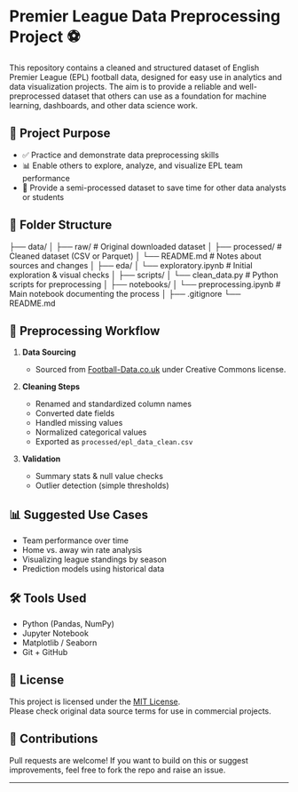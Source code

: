 # Premier League Data Preprocessing Project ⚽

This repository contains a cleaned and structured dataset of English Premier League (EPL) football data, designed for easy use in analytics and data visualization projects. The aim is to provide a reliable and well-preprocessed dataset that others can use as a foundation for machine learning, dashboards, and other data science work.

## 📌 Project Purpose

- ✅ Practice and demonstrate data preprocessing skills
- 📊 Enable others to explore, analyze, and visualize EPL team performance
- 🧹 Provide a semi-processed dataset to save time for other data analysts or students

## 📁 Folder Structure

├── data/
│ ├── raw/ # Original downloaded dataset
│ ├── processed/ # Cleaned dataset (CSV or Parquet)
│ └── README.md # Notes about sources and changes
│
├── eda/
│ └── exploratory.ipynb # Initial exploration & visual checks
│
├── scripts/
│ └── clean_data.py # Python scripts for preprocessing
│
├── notebooks/
│ └── preprocessing.ipynb # Main notebook documenting the process
│
├── .gitignore
└── README.md

## 🧼 Preprocessing Workflow

1. **Data Sourcing**  
   - Sourced from [Football-Data.co.uk](https://www.football-data.co.uk/englandm.php) under Creative Commons license.

2. **Cleaning Steps**
   - Renamed and standardized column names
   - Converted date fields
   - Handled missing values
   - Normalized categorical values
   - Exported as `processed/epl_data_clean.csv`

3. **Validation**
   - Summary stats & null value checks
   - Outlier detection (simple thresholds)

## 📊 Suggested Use Cases

- Team performance over time
- Home vs. away win rate analysis
- Visualizing league standings by season
- Prediction models using historical data

## 🛠️ Tools Used

- Python (Pandas, NumPy)
- Jupyter Notebook
- Matplotlib / Seaborn
- Git + GitHub

## 📜 License

This project is licensed under the [MIT License](LICENSE).  
Please check original data source terms for use in commercial projects.

## 🤝 Contributions

Pull requests are welcome! If you want to build on this or suggest improvements, feel free to fork the repo and raise an issue.

---